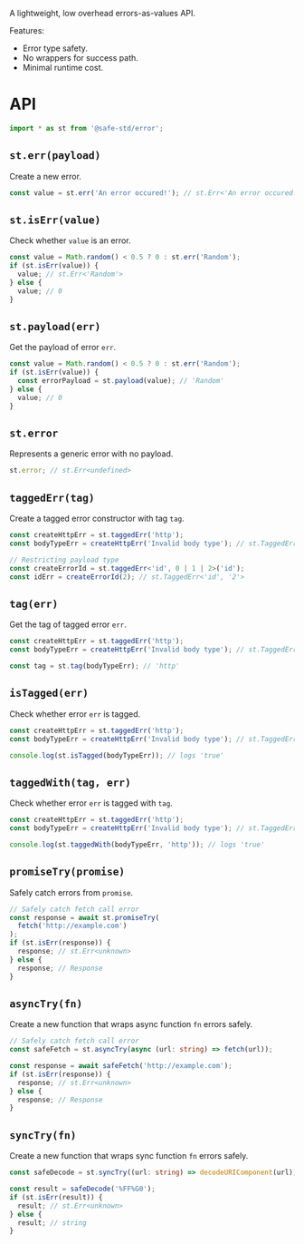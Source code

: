 A lightweight, low overhead errors-as-values API.

Features:
- Error type safety.
- No wrappers for success path.
- Minimal runtime cost.

# API
```ts
import * as st from '@safe-std/error';
```

## `st.err(payload)`
Create a new error.
```ts
const value = st.err('An error occured!'); // st.Err<'An error occured!'>
```

## `st.isErr(value)`
Check whether `value` is an error.
```ts
const value = Math.random() < 0.5 ? 0 : st.err('Random');
if (st.isErr(value)) {
  value; // st.Err<'Random'>
} else {
  value; // 0
}
```

## `st.payload(err)`
Get the payload of error `err`.
```ts
const value = Math.random() < 0.5 ? 0 : st.err('Random');
if (st.isErr(value)) {
  const errorPayload = st.payload(value); // 'Random'
} else {
  value; // 0
}
```

## `st.error`
Represents a generic error with no payload.
```ts
st.error; // st.Err<undefined>
```

## `taggedErr(tag)`
Create a tagged error constructor with tag `tag`.
```ts
const createHttpErr = st.taggedErr('http');
const bodyTypeErr = createHttpErr('Invalid body type'); // st.TaggedErr<'http', 'Invalid body type'>

// Restricting payload type
const createErrorId = st.taggedErr<'id', 0 | 1 | 2>('id');
const idErr = createErrorId(2); // st.TaggedErr<'id', '2'>
```

## `tag(err)`
Get the tag of tagged error `err`.
```ts
const createHttpErr = st.taggedErr('http');
const bodyTypeErr = createHttpErr('Invalid body type'); // st.TaggedErr<'http', 'Invalid body type'>

const tag = st.tag(bodyTypeErr); // 'http'
```

## `isTagged(err)`
Check whether error `err` is tagged.
```ts
const createHttpErr = st.taggedErr('http');
const bodyTypeErr = createHttpErr('Invalid body type'); // st.TaggedErr<'http', 'Invalid body type'>

console.log(st.isTagged(bodyTypeErr)); // logs 'true'
```

## `taggedWith(tag, err)`
Check whether error `err` is tagged with `tag`.
```ts
const createHttpErr = st.taggedErr('http');
const bodyTypeErr = createHttpErr('Invalid body type'); // st.TaggedErr<'http', 'Invalid body type'>

console.log(st.taggedWith(bodyTypeErr, 'http')); // logs 'true'
```

## `promiseTry(promise)`
Safely catch errors from `promise`.
```ts
// Safely catch fetch call error
const response = await st.promiseTry(
  fetch('http://example.com')
);
if (st.isErr(response)) {
  response; // st.Err<unknown>
} else {
  response; // Response
}
```

## `asyncTry(fn)`
Create a new function that wraps async function `fn` errors safely.
```ts
// Safely catch fetch call error
const safeFetch = st.asyncTry(async (url: string) => fetch(url));

const response = await safeFetch('http://example.com');
if (st.isErr(response)) {
  response; // st.Err<unknown>
} else {
  response; // Response
}
```

## `syncTry(fn)`
Create a new function that wraps sync function `fn` errors safely.
```ts
const safeDecode = st.syncTry((url: string) => decodeURIComponent(url));

const result = safeDecode('%FF%G0');
if (st.isErr(result)) {
  result; // st.Err<unknown>
} else {
  result; // string
}
```
